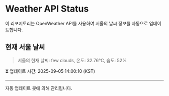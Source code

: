 
# Weather API Status

이 리포지토리는 OpenWeather API를 사용하여 서울의 날씨 정보를 자동으로 업데이트합니다.

## 현재 서울 날씨
> 서울의 현재 날씨: few clouds, 온도: 32.76°C, 습도: 52%

⏳ 업데이트 시간: 2025-09-05 14:00:10 (KST)

---
자동 업데이트 봇에 의해 관리됩니다.
